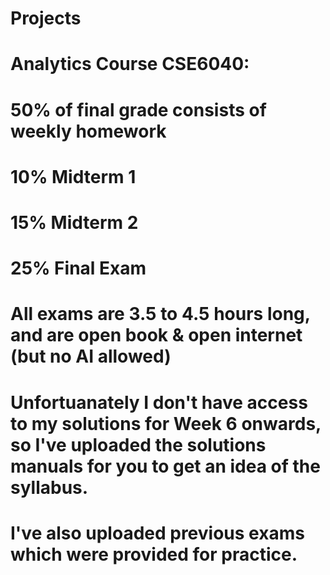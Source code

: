 # Projects

# Analytics Course CSE6040:

# 50% of final grade consists of weekly homework
# 10% Midterm 1
# 15% Midterm 2
# 25% Final Exam
# All exams are 3.5 to 4.5 hours long, and are open book & open internet (but no AI allowed)


# Unfortuanately I don't have access to my solutions for Week 6 onwards, so I've uploaded the solutions manuals for you to get an idea of the syllabus. 
# I've also uploaded previous exams which were provided for practice. 
